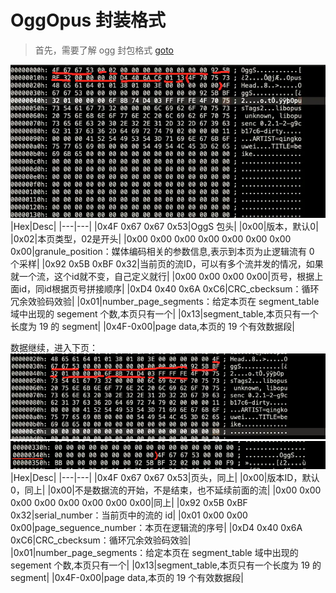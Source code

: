 # OggOpus 封装格式

> 首先，需要了解 ogg 封包格式 [goto](../ogg/index.md)

![](images4md/2021-02-02-17-38-29.png)
|Hex|Desc|
|---|---|
|0x4F 0x67 0x67 0x53|OggS 包头|
|0x00|版本，默认0|
|0x02|本页类型，02是开头|
|0x00 0x00 0x00 0x00 0x00 0x00 0x00 0x00|granule_position：媒体编码相关的参数信息,表示到本页为止逻辑流有 0 个采样|
|0x92 0x5B 0xBF 0x32|当前页的流ID，可以有多个流并发的情况，如果就一个流，这个id就不变，自己定义就行|
|0x00 0x00 0x00 0x00|页号，根据上面id，同id根据页号拼接顺序|
|0xD4 0x40 0x6A 0xC6|CRC_cbecksum：循环冗余效验码效验|
|0x01|number_page_segments：给定本页在 segment_table 域中出现的 segement 个数,本页只有一个|
|0x13|segment_table,本页只有一个长度为 19 的 segment|
|0x4F-0x00|page data,本页的 19 个有效数据段|



数据继续，进入下页：
![](images4md/2021-02-02-17-56-03.png)
![](images4md/2021-02-02-17-56-13.png)
|Hex|Desc|
|---|---|
|0x4F 0x67 0x67 0x53|页头，同上|
|0x00|版本ID，默认0，同上|
|0x00|不是数据流的开始，不是结束，也不延续前面的流|
|0x00 0x00 0x00 0x00 0x00 0x00 0x00 0x00|同上|
|0x92 0x5B 0xBF 0x32|serial_number：当前页中的流的 id|
|0x01 0x00 0x00 0x00|page_seguence_number：本页在逻辑流的序号|
|0xD4 0x40 0x6A 0xC6|CRC_cbecksum：循环冗余效验码效验|
|0x01|number_page_segments：给定本页在 segment_table 域中出现的 segement 个数,本页只有一个|
|0x13|segment_table,本页只有一个长度为 19 的 segment|
|0x4F-0x00|page data,本页的 19 个有效数据段|
